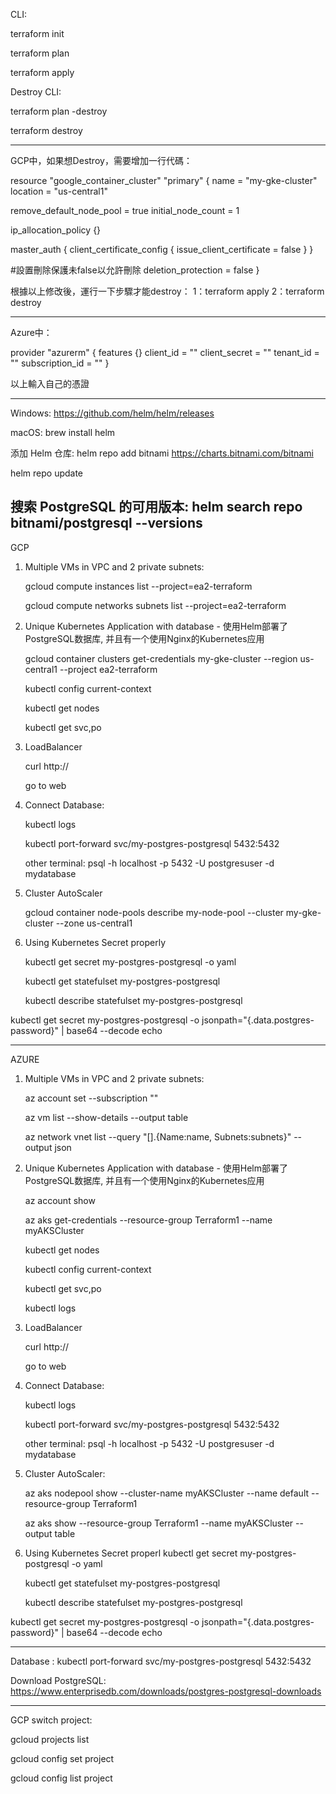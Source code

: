 CLI:

terraform init   

terraform plan   

terraform apply  

Destroy CLI:

terraform plan -destroy

terraform destroy

-----------------------------------------------------
GCP中，如果想Destroy，需要增加一行代碼：

resource "google_container_cluster" "primary" {
  name     = "my-gke-cluster"
  location = "us-central1"

  remove_default_node_pool = true
  initial_node_count = 1

  ip_allocation_policy {}

  master_auth {
    client_certificate_config {
      issue_client_certificate = false
    }
  }

  #設置刪除保護未false以允許刪除
  deletion_protection = false
}


根據以上修改後，運行一下步驟才能destroy：
1：terraform apply
2：terraform destroy


-------------------------------------------------------
Azure中：

provider "azurerm" {
  features {}
  client_id       = ""
  client_secret   = ""
  tenant_id       = ""
  subscription_id = ""
}

以上輸入自己的憑證

--------------------------------------------------------
Windows:
https://github.com/helm/helm/releases

macOS:
brew install helm


添加 Helm 仓库:
helm repo add bitnami https://charts.bitnami.com/bitnami

helm repo update

搜索 PostgreSQL 的可用版本:
helm search repo bitnami/postgresql --versions
--------------------------------------------------------

GCP

1.  Multiple VMs in VPC and 2 private subnets:  

    gcloud compute instances list --project=ea2-terraform

    gcloud compute networks subnets list --project=ea2-terraform


2. Unique Kubernetes Application with database - 使用Helm部署了PostgreSQL数据库, 并且有一个使用Nginx的Kubernetes应用

    gcloud container clusters get-credentials my-gke-cluster --region us-central1 --project ea2-terraform

    kubectl config current-context

    kubectl get nodes

    kubectl get svc,po

3. LoadBalancer

    curl http://<EXTERNAL-IP>

    go to web


4. Connect Database:

    kubectl logs <POD-NAME>


    kubectl port-forward svc/my-postgres-postgresql 5432:5432

    other terminal:
    psql -h localhost -p 5432 -U postgresuser -d mydatabase


5. Cluster AutoScaler

    gcloud container node-pools describe my-node-pool --cluster my-gke-cluster --zone us-central1


6. Using Kubernetes Secret properly

    kubectl get secret my-postgres-postgresql -o yaml

    kubectl get statefulset my-postgres-postgresql

    kubectl describe statefulset my-postgres-postgresql


kubectl get secret my-postgres-postgresql -o jsonpath="{.data.postgres-password}" | base64 --decode
echo

--------------------------------------------------------

AZURE

1. Multiple VMs in VPC and 2 private subnets:  

    az account set --subscription "<subscription id>"

    az vm list --show-details --output table

    az network vnet list --query "[].{Name:name, Subnets:subnets}" --output json


2. Unique Kubernetes Application with database - 使用Helm部署了PostgreSQL数据库, 并且有一个使用Nginx的Kubernetes应用

    az account show

    az aks get-credentials --resource-group Terraform1 --name myAKSCluster

    kubectl get nodes

    kubectl config current-context

    kubectl get svc,po


    kubectl logs <POD-NAME>

3. LoadBalancer

    curl http://<EXTERNAL-IP>

    go to web


4. Connect Database:

    kubectl logs <POD-NAME>


    kubectl port-forward svc/my-postgres-postgresql 5432:5432

    other terminal:
    psql -h localhost -p 5432 -U postgresuser -d mydatabase


5. Cluster AutoScaler:

    az aks nodepool show --cluster-name myAKSCluster --name default --resource-group Terraform1

    az aks show --resource-group Terraform1 --name myAKSCluster --output table


6. Using Kubernetes Secret properl
    kubectl get secret my-postgres-postgresql -o yaml

    kubectl get statefulset my-postgres-postgresql

    kubectl describe statefulset my-postgres-postgresql

kubectl get secret my-postgres-postgresql -o jsonpath="{.data.postgres-password}" | base64 --decode
echo



-------------------------------------------------------------------
Database :
kubectl port-forward svc/my-postgres-postgresql 5432:5432

Download PostgreSQL:
https://www.enterprisedb.com/downloads/postgres-postgresql-downloads

----------------------------------------


GCP switch project:

gcloud projects list

gcloud config set project <another-project-id>

gcloud config list project






